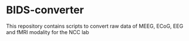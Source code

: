 # BIDS-converter
This repository contains scripts to convert raw data of MEEG, ECoG, EEG and fMRI modality for the NCC lab
